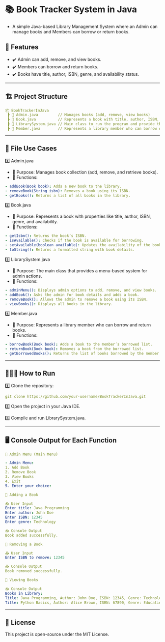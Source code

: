 # 📚 Book Tracker System in Java

- A simple Java-based Library Management System where an Admin can manage books and Members can borrow or return books.

## 📌 Features
- ✔️ Admin can add, remove, and view books.
- ✔️ Members can borrow and return books.
- ✔️ Books have title, author, ISBN, genre, and availability status.
---
## 🏗 Project Structure
```yaml
📦 BookTrackerInJava  
 ┣ 📜 Admin.java         // Manages books (add, remove, view books)  
 ┣ 📜 Book.java          // Represents a book with title, author, ISBN, genre, and availability  
 ┣ 📜 LibrarySystem.java // Main class to run the program and provide the admin menu  
 ┣ 📜 Member.java        // Represents a library member who can borrow or return books  
```
---
## 🔹 File Use Cases
1️⃣ Admin.java
- 📌 Purpose: Manages book collection (add, remove, and retrieve books).
- 📌 Functions:
```yaml
- addBook(Book book): Adds a new book to the library.
- removeBook(String isbn): Removes a book using its ISBN.
- getBooks(): Returns a list of all books in the library.
```

2️⃣ Book.java
- 📌 Purpose: Represents a book with properties like title, author, ISBN, genre, and availability.
- 📌 Functions:
```yaml
- getIsbn(): Returns the book’s ISBN.
- isAvailable(): Checks if the book is available for borrowing.
- setAvailable(boolean available): Updates the availability of the book.
- toString(): Returns a formatted string with book details.
```

3️⃣ LibrarySystem.java
- 📌 Purpose: The main class that provides a menu-based system for admin actions.
- 📌 Functions:
```yaml
- adminMenu(): Displays admin options to add, remove, and view books.
- addBook(): Asks the admin for book details and adds a book.
- removeBook(): Allows the admin to remove a book using its ISBN.
- viewBooks(): Displays all books in the library.
```

4️⃣ Member.java
- 📌 Purpose: Represents a library member who can borrow and return books.
- 📌 Functions:
```yaml
- borrowBook(Book book): Adds a book to the member’s borrowed list.
- returnBook(Book book): Removes a book from the borrowed list.
- getBorrowedBooks(): Returns the list of books borrowed by the member.
```

---

## 🏃🏻‍♂️ How to Run

1️⃣ Clone the repository:

```yaml
git clone https://github.com/your-username/BookTrackerInJava.git
```

2️⃣ Open the project in your Java IDE.

3️⃣ Compile and run LibrarySystem.java.

---
## 🖥️ Console Output for Each Function

```yaml
📌 Admin Menu (Main Menu)

- Admin Menu:
1. Add Book
2. Remove Book
3. View Books
4. Exit
5. Enter your choice:
```

```yaml
📌 Adding a Book

📤 User Input
Enter title: Java Programming  
Enter author: John Doe  
Enter ISBN: 12345  
Enter genre: Technology  

📥 Console Output
Book added successfully.
```
```yaml
📌 Removing a Book

📤 User Input
Enter ISBN to remove: 12345

📥 Console Output
Book removed successfully.
```
```yaml
📌 Viewing Books

📥 Console Output
Books in Library:
Title: Java Programming, Author: John Doe, ISBN: 12345, Genre: Technology, Available: true
Title: Python Basics, Author: Alice Brown, ISBN: 67890, Genre: Education, Available: false
```

---
## 📝 License
This project is open-source under the MIT License.
